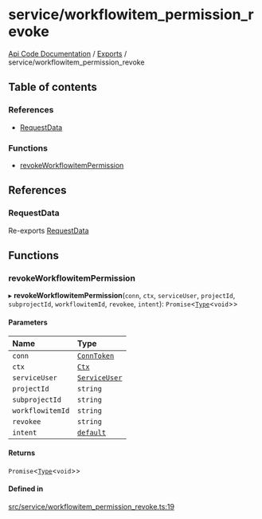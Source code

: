 # service/workflowitem\_permission\_revoke
 
[Api Code Documentation](../README.md) / [Exports](../modules.md) / service/workflowitem\_permission\_revoke

## Table of contents

### References

- [RequestData](service_workflowitem_permission_revoke.md#requestdata)

### Functions

- [revokeWorkflowitemPermission](service_workflowitem_permission_revoke.md#revokeworkflowitempermission)

## References

### RequestData

Re-exports [RequestData](../interfaces/service_domain_workflow_project_create.RequestData.md)

## Functions

### revokeWorkflowitemPermission

▸ **revokeWorkflowitemPermission**(`conn`, `ctx`, `serviceUser`, `projectId`, `subprojectId`, `workflowitemId`, `revokee`, `intent`): `Promise`\<[`Type`](result.md#type)\<`void`\>\>

#### Parameters

| Name | Type |
| :------ | :------ |
| `conn` | [`ConnToken`](service_conn.md#conntoken) |
| `ctx` | [`Ctx`](../interfaces/lib_ctx.Ctx.md) |
| `serviceUser` | [`ServiceUser`](../interfaces/service_domain_organization_service_user.ServiceUser.md) |
| `projectId` | `string` |
| `subprojectId` | `string` |
| `workflowitemId` | `string` |
| `revokee` | `string` |
| `intent` | [`default`](authz_intents.md#default) |

#### Returns

`Promise`\<[`Type`](result.md#type)\<`void`\>\>

#### Defined in

[src/service/workflowitem_permission_revoke.ts:19](https://github.com/openkfw/TruBudget/blob/1602d8b/api/src/service/workflowitem_permission_revoke.ts#L19)
